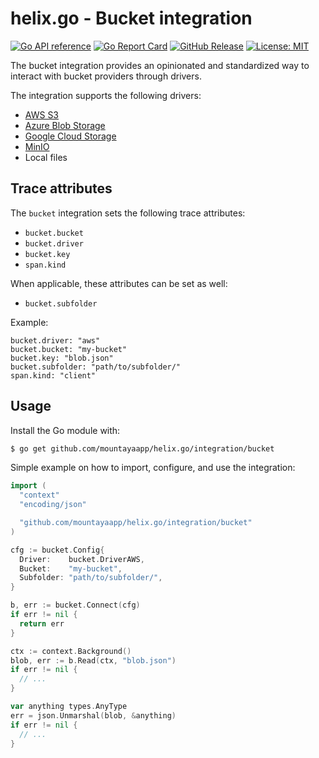 # helix.go - Bucket integration

[![Go API reference](https://pkg.go.dev/badge/github.com/mountayaapp/helix.go.svg)](https://pkg.go.dev/github.com/mountayaapp/helix.go/integration/bucket)
[![Go Report Card](https://goreportcard.com/badge/github.com/mountayaapp/helix.go/integration/bucket)](https://goreportcard.com/report/github.com/mountayaapp/helix.go/integration/bucket)
[![GitHub Release](https://img.shields.io/github/v/release/mountayaapp/helix.go)](https://github.com/mountayaapp/helix.go/releases/latest)
[![License: MIT](https://img.shields.io/badge/License-MIT-green.svg)](https://opensource.org/licenses/MIT)

The bucket integration provides an opinionated and standardized way to interact
with bucket providers through drivers.

The integration supports the following drivers:
- [AWS S3](https://aws.amazon.com/s3/)
- [Azure Blob Storage](https://azure.microsoft.com/products/storage/blobs)
- [Google Cloud Storage](https://cloud.google.com/storage)
- [MinIO](https://www.min.io/)
- Local files

## Trace attributes

The `bucket` integration sets the following trace attributes:
- `bucket.bucket`
- `bucket.driver`
- `bucket.key`
- `span.kind`

When applicable, these attributes can be set as well:
- `bucket.subfolder`

Example:
```
bucket.driver: "aws"
bucket.bucket: "my-bucket"
bucket.key: "blob.json"
bucket.subfolder: "path/to/subfolder/"
span.kind: "client"
```

## Usage

Install the Go module with:
```sh
$ go get github.com/mountayaapp/helix.go/integration/bucket
```

Simple example on how to import, configure, and use the integration:

```go
import (
  "context"
  "encoding/json"

  "github.com/mountayaapp/helix.go/integration/bucket"
)

cfg := bucket.Config{
  Driver:    bucket.DriverAWS,
  Bucket:    "my-bucket",
  Subfolder: "path/to/subfolder/",
}

b, err := bucket.Connect(cfg)
if err != nil {
  return err
}

ctx := context.Background()
blob, err := b.Read(ctx, "blob.json")
if err != nil {
  // ...
}

var anything types.AnyType
err = json.Unmarshal(blob, &anything)
if err != nil {
  // ...
}
```

